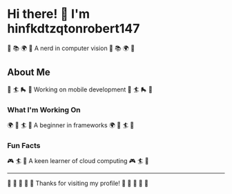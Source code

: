 # Hi there! 👋 I'm hinfkdtzqtonrobert147

🎣 📚 🌍 🎳 A nerd in computer vision 🎣 📚 🌍 🎳

## About Me
🚴 🏄 🛼 🎽 Working on mobile development 🚴 🏄 🛼 🎽

### What I'm Working On
🌍 🏓 🏄 🚵 A beginner in frameworks 🌍 🏓 🏄 🚵

### Fun Facts
🎮 🏄 🥋 A keen learner of cloud computing 🎮 🏄 🥋

---
🥊 🏓 🎯 🚴 🎸 Thanks for visiting my profile! 🥋 🚴 🎣 🚀 🏒
